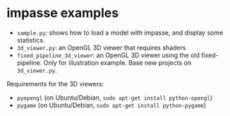 impasse examples
=================

- `sample.py`: shows how to load a model with impasse, and display some statistics.
- `3d_viewer.py`: an OpenGL 3D viewer that requires shaders
- `fixed_pipeline_3d_viewer`: an OpenGL 3D viewer using the old fixed-pipeline.
  Only for illustration example. Base new projects on `3d_viewer.py`.


Requirements for the 3D viewers:

- `pyopengl` (on Ubuntu/Debian, `sudo apt-get install python-opengl`)
- `pygame` (on Ubuntu/Debian, `sudo apt-get install python-pygame`)
